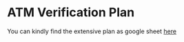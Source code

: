 # ATM Verification Plan
You can kindly find the extensive plan as google sheet [here](https://docs.google.com/spreadsheets/d/1tPHDgHrIu455sbB6vUbjHyeslTHvYdMidRShA-brYGg/edit?usp=sharing)